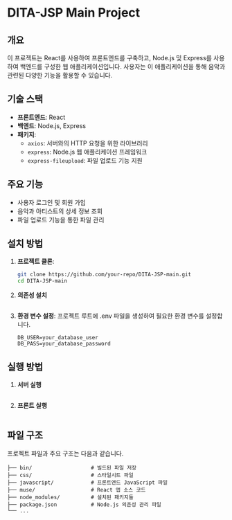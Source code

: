 # DITA-JSP Main Project

## 개요
이 프로젝트는 React를 사용하여 프론트엔드를 구축하고, Node.js 및 Express를 사용하여 백엔드를 구성한 웹 애플리케이션입니다. 사용자는 이 애플리케이션을 통해 음악과 관련된 다양한 기능을 활용할 수 있습니다.

## 기술 스택
- **프론트엔드**: React
- **백엔드**: Node.js, Express
- **패키지**:
  - `axios`: 서버와의 HTTP 요청을 위한 라이브러리
  - `express`: Node.js 웹 애플리케이션 프레임워크
  - `express-fileupload`: 파일 업로드 기능 지원

## 주요 기능
- 사용자 로그인 및 회원 가입
- 음악과 아티스트의 상세 정보 조회
- 파일 업로드 기능을 통한 파일 관리

## 설치 방법

1. **프로젝트 클론**:
   ```bash
   git clone https://github.com/your-repo/DITA-JSP-main.git
   cd DITA-JSP-main

2. **의존성 설치**
   ```npm install

3. **환경 변수 설정**: 프로젝트 루트에 .env 파일을 생성하여 필요한 환경 변수를 설정합니다.
   ```DB_HOST=your_database_host
   DB_USER=your_database_user
   DB_PASS=your_database_password

## 실행 방법

1. **서버 실행**
   ```node app.js

2. **프론트 실행**
   ```npm start

## 파일 구조

프로젝트 파일과 주요 구조는 다음과 같습니다.
```DITA-JSP-main/
├── bin/                   # 빌드된 파일 저장
├── css/                   # 스타일시트 파일
├── javascript/            # 프론트엔드 JavaScript 파일
├── muse/                  # React 앱 소스 코드
├── node_modules/          # 설치된 패키지들
├── package.json           # Node.js 의존성 관리 파일
└── ...
